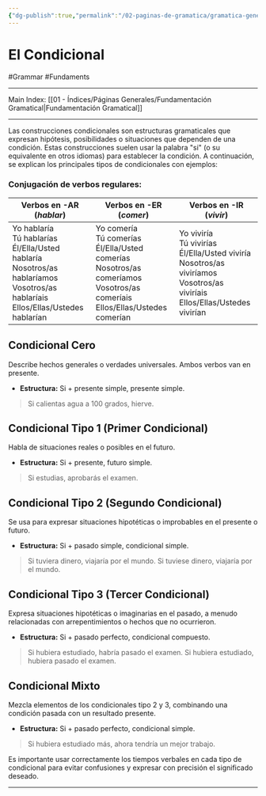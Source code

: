 ```yaml
---
{"dg-publish":true,"permalink":"/02-paginas-de-gramatica/gramatica-general/el-condicional/"}
---
```


# El Condicional
#Grammar #Fundaments 
___
Main Index: [[01 - Índices/Páginas Generales/Fundamentación Gramatical\|Fundamentación Gramatical]]
___
Las construcciones condicionales son estructuras gramaticales que expresan hipótesis, posibilidades o situaciones que dependen de una condición. Estas construcciones suelen usar la palabra "si" (o su equivalente en otros idiomas) para establecer la condición. A continuación, se explican los principales tipos de condicionales con ejemplos:


### Conjugación de verbos regulares:

| **Verbos en -AR** (_hablar_)                                                                                                                 | **Verbos en -ER** (_comer_)                                                                                                             | **Verbos en -IR** (_vivir_)                                                                                                               |
| -------------------------------------------------------------------------------------------------------------------------------------------- | --------------------------------------------------------------------------------------------------------------------------------------- | ----------------------------------------------------------------------------------------------------------------------------------------- |
| Yo hablaría <br>Tú hablarías<br>Él/Ella/Usted hablaría<br>Nosotros/as hablaríamos<br>Vosotros/as hablaríais<br>Ellos/Ellas/Ustedes hablarían | Yo comería<br>Tú comerías<br>Él/Ella/Usted comerías<br>Nosotros/as comeríamos <br>Vosotros/as comeríais<br>Ellos/Ellas/Ustedes comerían | Yo viviría<br>Tú vivirías<br>Él/Ella/Usted viviría  <br>Nosotros/as viviríamos  <br>Vosotros/as viviríais<br>Ellos/Ellas/Ustedes vivirían |


## Condicional Cero
Describe hechos generales o verdades universales. Ambos verbos van en presente.

- **Estructura:** Si + presente simple, presente simple.
>Si calientas agua a 100 grados, hierve.

## Condicional Tipo 1 (Primer Condicional)
Habla de situaciones reales o posibles en el futuro.

- **Estructura:** Si + presente, futuro simple.
>Si estudias, aprobarás el examen.

## Condicional Tipo 2 (Segundo Condicional)

Se usa para expresar situaciones hipotéticas o improbables en el presente o futuro.

- **Estructura:** Si + pasado simple, condicional simple.
>Si tuviera dinero, viajaría por el mundo.
Si tuviese dinero, viajaría por el mundo.

## Condicional Tipo 3 (Tercer Condicional)
Expresa situaciones hipotéticas o imaginarias en el pasado, a menudo relacionadas con arrepentimientos o hechos que no ocurrieron.

- **Estructura:** Si + pasado perfecto, condicional compuesto.
>Si hubiera estudiado, habría pasado el examen.
Si hubiera estudiado, hubiera pasado el examen.

## Condicional Mixto
Mezcla elementos de los condicionales tipo 2 y 3, combinando una condición pasada con un resultado presente.

- **Estructura:** Si + pasado perfecto, condicional simple.
>Si hubiera estudiado más, ahora tendría un mejor trabajo.

Es importante usar correctamente los tiempos verbales en cada tipo de condicional para evitar confusiones y expresar con precisión el significado deseado.

___